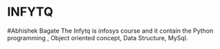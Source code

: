 # INFYTQ
#Abhishek Bagate
The Infytq is infosys course and it contain the Python programming , Object oriented concept, Data Structure, MySql. 
